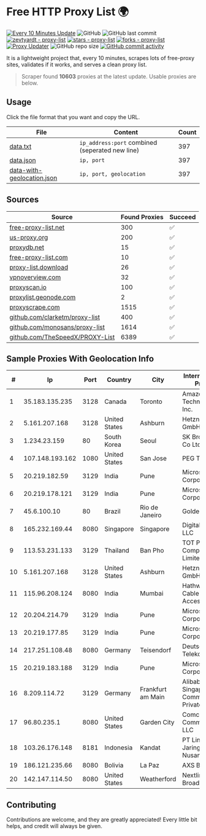 
# Free HTTP Proxy List 🌍

[![Every 10 Minutes Update](https://github.com/mertguvencli/http-proxy-list/actions/workflows/main.yml/badge.svg?branch=main)](https://github.com/mertguvencli/http-proxy-list/actions/workflows/main.yml)
![GitHub](https://img.shields.io/github/license/mertguvencli/http-proxy-list)
![GitHub last commit](https://img.shields.io/github/last-commit/mertguvencli/http-proxy-list)
[![zevtyardt - proxy-list](https://img.shields.io/static/v1?label=zevtyardt&message=proxy-list&color=blue&logo=github)](https://github.com/zevtyardt/proxy-list "Go to GitHub repo")
[![stars - proxy-list](https://img.shields.io/github/stars/zevtyardt/proxy-list?style=social)](https://github.com/zevtyardt/proxy-list)
[![forks - proxy-list](https://img.shields.io/github/forks/zevtyardt/proxy-list?style=social)](https://github.com/zevtyardt/proxy-list)
[![Proxy Updater](https://github.com/zevtyardt/proxy-list/workflows/Proxy%20Updater/badge.svg)](https://github.com/zevtyardt/proxy-list/actions?query=workflow:"Proxy+Updater")
![GitHub repo size](https://img.shields.io/github/repo-size/zevtyardt/proxy-list)
[![GitHub commit activity](https://img.shields.io/github/commit-activity/m/zevtyardt/proxy-list?logo=commits)](https://github.com/zevtyardt/proxy-list/commits/main)

It is a lightweight project that, every 10 minutes, scrapes lots of free-proxy sites, validates if it works, and serves a clean proxy list.

> Scraper found **10603** proxies at the latest update. Usable proxies are below.

## Usage

Click the file format that you want and copy the URL.

|File|Content|Count|
|----|-------|-----|
|[data.txt](https://raw.githubusercontent.com/mertguvencli/http-proxy-list/main/proxy-list/data.txt)|`ip_address:port` combined (seperated new line)|397|
|[data.json](https://raw.githubusercontent.com/mertguvencli/http-proxy-list/main/proxy-list/data.json)|`ip, port`|397|
|[data-with-geolocation.json](https://raw.githubusercontent.com/mertguvencli/http-proxy-list/main/proxy-list/data-with-geolocation.json)|`ip, port, geolocation`|397|

## Sources

|Source|Found Proxies|Succeed|
|------|-------------|-------|
|[free-proxy-list.net](https://free-proxy-list.net)|300|✅|
|[us-proxy.org](https://www.us-proxy.org)|200|✅|
|[proxydb.net](http://proxydb.net)|15|✅|
|[free-proxy-list.com](https://free-proxy-list.com/?page=&port=&type%5B%5D=http&type%5B%5D=https&up_time=0&search=Search)|10|✅|
|[proxy-list.download](https://www.proxy-list.download/HTTP)|26|✅|
|[vpnoverview.com](https://vpnoverview.com/privacy/anonymous-browsing/free-proxy-servers)|32|✅|
|[proxyscan.io](https://www.proxyscan.io)|100|✅|
|[proxylist.geonode.com](https://proxylist.geonode.com/api/proxy-list?limit=300&page=1&sort_by=lastChecked&sort_type=desc&protocols=http,https)|2|✅|
|[proxyscrape.com](https://api.proxyscrape.com/v2/?request=displayproxies&protocol=http&timeout=10000&country=all&ssl=all&anonymity=all)|1515|✅|
|[github.com/clarketm/proxy-list](https://raw.githubusercontent.com/clarketm/proxy-list/master/proxy-list-raw.txt)|400|✅|
|[github.com/monosans/proxy-list](https://raw.githubusercontent.com/monosans/proxy-list/main/proxies/http.txt)|1614|✅|
|[github.com/TheSpeedX/PROXY-List](https://raw.githubusercontent.com/TheSpeedX/PROXY-List/master/http.txt)|6389|✅|


## Sample Proxies With Geolocation Info

|#|Ip|Port|Country|City|Internet Service Provider|
|-|--|----|-------|----|-------------------------|
|1|35.183.135.235|3128|Canada|Toronto|Amazon Technologies Inc.|
|2|5.161.207.168|3128|United States|Ashburn|Hetzner Online GmbH|
|3|1.234.23.159|80|South Korea|Seoul|SK Broadband Co Ltd|
|4|107.148.193.162|1080|United States|San Jose|PEG TECH INC|
|5|20.219.182.59|3129|India|Pune|Microsoft Corporation|
|6|20.219.178.121|3129|India|Pune|Microsoft Corporation|
|7|45.6.100.10|80|Brazil|Rio de Janeiro|Golden Link|
|8|165.232.169.44|8080|Singapore|Singapore|DigitalOcean, LLC|
|9|113.53.231.133|3129|Thailand|Ban Pho|TOT Public Company Limited|
|10|5.161.207.168|3128|United States|Ashburn|Hetzner Online GmbH|
|11|115.96.208.124|8080|India|Mumbai|Hathway IP over Cable Internet Access|
|12|20.204.214.79|3129|India|Pune|Microsoft Corporation|
|13|20.219.177.85|3129|India|Pune|Microsoft Corporation|
|14|217.251.108.48|8080|Germany|Teisendorf|Deutsche Telekom AG|
|15|20.219.183.188|3129|India|Pune|Microsoft Corporation|
|16|8.209.114.72|3129|Germany|Frankfurt am Main|Alibaba.com Singapore E-Commerce Private Limited|
|17|96.80.235.1|8080|United States|Garden City|Comcast Cable Communications, LLC|
|18|103.26.176.148|8181|Indonesia|Kandat|PT Lintas Jaringan Nusantara|
|19|186.121.235.66|8080|Bolivia|La Paz|AXS Bolivia S. A.|
|20|142.147.114.50|8080|United States|Weatherford|Nextlink Broadband|



## Contributing

Contributions are welcome, and they are greatly appreciated! Every
little bit helps, and credit will always be given.

